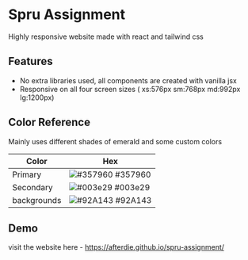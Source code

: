 
# Spru Assignment 

Highly responsive website made with react and tailwind css


## Features


- No extra libraries used, all components are created with vanilla jsx
- Responsive on all four screen sizes ( xs:576px sm:768px md:992px lg:1200px)
## Color Reference

Mainly uses different shades of emerald and some custom colors

| Color             | Hex                                                                |
| ----------------- | ------------------------------------------------------------------ |
| Primary | ![#357960](https://via.placeholder.com/10/357960?text=+) #357960 |
| Secondary | ![#003e29](https://via.placeholder.com/10/003e29?text=+) #003e29 |
| backgrounds | ![#92A143](https://via.placeholder.com/10/92A143?text=+) #92A143 |


## Demo

visit the website here - https://afterdie.github.io/spru-assignment/

